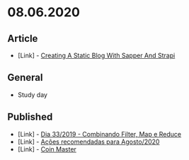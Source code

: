 # 08.06.2020

## Article

- \[Link\] - [Creating A Static Blog With Sapper And Strapi](https://www.smashingmagazine.com/2020/08/static-blog-sapper-strapi/)

## General

- Study day

## Published

- \[Link\] - [Dia 33/2019 - Combinando Filter, Map e Reduce](https://nerdcalistenico.com.br/hemersonvianna/artigos/daysofcode/2019/dia-33-combinando-filter-map-e-reduce/)
- \[Link\] - [Ações recomendadas para Agosto/2020](https://nerdcalistenico.com.br/foconocapital/artigos/recomendadas/acoes-recomendadas-para-agosto-2020/)
- \[Link\] - [Coin Master](https://nerdcalistenico.com.br/noobdaera8bits/jogos/casual/coin-master/)
